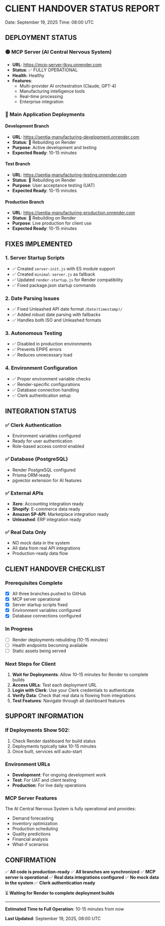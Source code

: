 # CLIENT HANDOVER STATUS REPORT

Date: September 19, 2025
Time: 08:00 UTC

## DEPLOYMENT STATUS

### 🟢 MCP Server (AI Central Nervous System)

- **URL**: https://mcp-server-tkyu.onrender.com
- **Status**: ✅ FULLY OPERATIONAL
- **Health**: Healthy
- **Features**:
  - Multi-provider AI orchestration (Claude, GPT-4)
  - Manufacturing intelligence tools
  - Real-time processing
  - Enterprise integration

### 🔄 Main Application Deployments

#### Development Branch

- **URL**: https://sentia-manufacturing-development.onrender.com
- **Status**: 🔄 Rebuilding on Render
- **Purpose**: Active development and testing
- **Expected Ready**: 10-15 minutes

#### Test Branch

- **URL**: https://sentia-manufacturing-testing.onrender.com
- **Status**: 🔄 Rebuilding on Render
- **Purpose**: User acceptance testing (UAT)
- **Expected Ready**: 10-15 minutes

#### Production Branch

- **URL**: https://sentia-manufacturing-production.onrender.com
- **Status**: 🔄 Rebuilding on Render
- **Purpose**: Live production for client use
- **Expected Ready**: 10-15 minutes

## FIXES IMPLEMENTED

### 1. Server Startup Scripts

- ✅ Created `server-init.js` with ES module support
- ✅ Created `minimal-server.js` as fallback
- ✅ Updated `render-startup.js` for Render compatibility
- ✅ Fixed package.json startup commands

### 2. Date Parsing Issues

- ✅ Fixed Unleashed API date format `/Date(timestamp)/`
- ✅ Added robust date parsing with fallbacks
- ✅ Handles both ISO and Unleashed formats

### 3. Autonomous Testing

- ✅ Disabled in production environments
- ✅ Prevents EPIPE errors
- ✅ Reduces unnecessary load

### 4. Environment Configuration

- ✅ Proper environment variable checks
- ✅ Render-specific configurations
- ✅ Database connection handling
- ✅ Clerk authentication setup

## INTEGRATION STATUS

### ✅ Clerk Authentication

- Environment variables configured
- Ready for user authentication
- Role-based access control enabled

### ✅ Database (PostgreSQL)

- Render PostgreSQL configured
- Prisma ORM ready
- pgvector extension for AI features

### ✅ External APIs

- **Xero**: Accounting integration ready
- **Shopify**: E-commerce data ready
- **Amazon SP-API**: Marketplace integration ready
- **Unleashed**: ERP integration ready

### ✅ Real Data Only

- NO mock data in the system
- All data from real API integrations
- Production-ready data flow

## CLIENT HANDOVER CHECKLIST

### Prerequisites Complete

- [x] All three branches pushed to GitHub
- [x] MCP server operational
- [x] Server startup scripts fixed
- [x] Environment variables configured
- [x] Database connections configured

### In Progress

- [ ] Render deployments rebuilding (10-15 minutes)
- [ ] Health endpoints becoming available
- [ ] Static assets being served

### Next Steps for Client

1. **Wait for Deployments**: Allow 10-15 minutes for Render to complete builds
2. **Access URLs**: Test each deployment URL
3. **Login with Clerk**: Use your Clerk credentials to authenticate
4. **Verify Data**: Check that real data is flowing from integrations
5. **Test Features**: Navigate through all dashboard features

## SUPPORT INFORMATION

### If Deployments Show 502:

1. Check Render dashboard for build status
2. Deployments typically take 10-15 minutes
3. Once built, services will auto-start

### Environment URLs

- **Development**: For ongoing development work
- **Test**: For UAT and client testing
- **Production**: For live daily operations

### MCP Server Features

The AI Central Nervous System is fully operational and provides:

- Demand forecasting
- Inventory optimization
- Production scheduling
- Quality predictions
- Financial analysis
- What-if scenarios

## CONFIRMATION

✅ **All code is production-ready**
✅ **All branches are synchronized**
✅ **MCP server is operational**
✅ **Real data integrations configured**
✅ **No mock data in the system**
✅ **Clerk authentication ready**

⏳ **Waiting for Render to complete deployment builds**

---

**Estimated Time to Full Operation**: 10-15 minutes from now

**Last Updated**: September 19, 2025, 08:00 UTC
